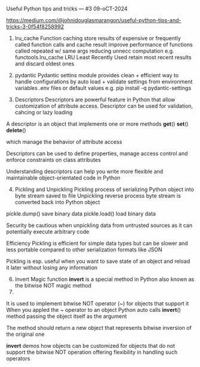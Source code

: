 Useful Python tips and tricks — #3
09-oCT-2024

https://medium.com/@johnidouglasmarangon/useful-python-tips-and-tricks-3-0f54f8258992

01. lru_cache
Function caching
store results of expensive or frequently called function calls and cache result
improve performance of functions called repeated w/ same args reducing unnecc computation
e.g.
functools.lru_cache
LRU
Least Recently Used retain most recent results and discard oldest ones


02. pydantic
Pydantic settins module provides clean + efficient way to handle configurations
by auto load + validate settings from environment variables .env files or default values
e.g.
pip install -q pydantic-settings


03. Descriptors
Descriptors are powerful feature in Python that allow customization of attribute
access.  Descriptor can be used for validation, cahcing or lazy loading

A descriptor is an object that implements one or more methods
__get__()
__set__()
__delete__()

which manage the behavior of attribute access

Descriptors can be used to define properties, manage access control and
enforce constraints on class attributes

Understanding descriptors can help you write more flexible and maintainable
object-orientated code in Python


04. Pickling and Unpickling
Pickling    process of serializing Python object into byte stream saved to file
Unpickling  reverse process byte stream is converted back into Python object

pickle.dump()   save binary data
pickle.load()   load binary data

Security
be cautious when unpickling data from untrusted sources as it can potentially
execute arbitrary code

Efficiency
Pickling is efficient for simple data types but can be slower and less
portable compared to other serialization formats like JSON

Pickling is esp. useful when you want to save state of an object and
reload it later without losing any information


06. Invert Magic function
__invert__ is a special method in Python also known as the bitwise NOT
magic method
7. 
It is used to implement bitwise NOT operator (~) for objects that support it
When you appled the ~ operator to an object Python auto calls __invert__()
method passing the object itself as the argument

The method should return a new object that represents bitwise inversion
of the original one

__invert__ demos how objects can be customized for objects that do not support
the bitwise NOT operation offering flexibility in handling such operators